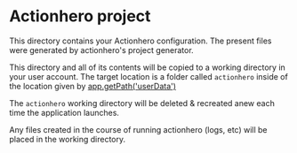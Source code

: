 # Actionhero project

This directory contains your Actionhero configuration.
The present files were generated by actionhero's project generator.

This directory and all of its contents will be copied to a working directory in your
user account.  The target location is a folder called `actionhero` inside of the location given by [app.getPath('userData')](https://github.com/electron/electron/blob/master/docs/api/app.md#appgetpathname)

The `actionhero` working directory will be deleted & recreated anew each time the application launches.

Any files created in the course of running actionhero (logs, etc) will be placed in the working directory.
